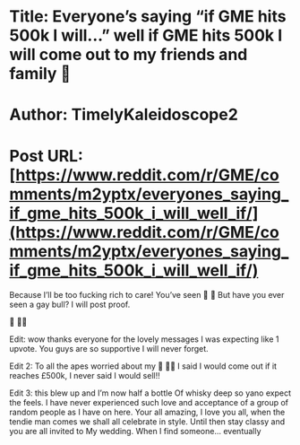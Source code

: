 # Title: Everyone’s saying “if GME hits 500k I will...” well if GME hits 500k I will come out to my friends and family 🌈
# Author: TimelyKaleidoscope2
# Post URL: [https://www.reddit.com/r/GME/comments/m2yptx/everyones_saying_if_gme_hits_500k_i_will_well_if/](https://www.reddit.com/r/GME/comments/m2yptx/everyones_saying_if_gme_hits_500k_i_will_well_if/)


Because I’ll be too fucking rich to care! 
You’ve seen 🌈 🐻 
But have you ever seen a gay bull?
I will post proof.

💎 🙌🏼

Edit: wow thanks everyone for the lovely messages I was expecting like 1 upvote. You guys are so supportive I will never forget.

Edit 2: To all the apes worried about my 💎 🙌🏼 I said I would come out if it reaches £500k, I never said I would sell!!

Edit 3: this blew up and I’m now half a bottle
Of whisky deep so yano expect the feels. I have never experienced such love and acceptance of a group of random people as I have on here. Your all amazing, I love you all, when the tendie man comes we shall all celebrate in style. Until then stay classy and you are all invited to
My wedding. When I find someone... eventually